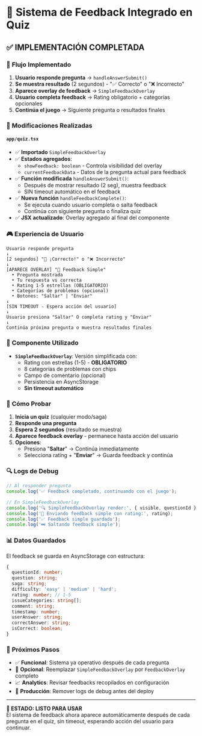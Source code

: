 # 🎯 Sistema de Feedback Integrado en Quiz

## ✅ **IMPLEMENTACIÓN COMPLETADA**

### 📍 **Flujo Implementado**
1. **Usuario responde pregunta** → `handleAnswerSubmit()`
2. **Se muestra resultado** (2 segundos) - "✅ Correcto" o "❌ Incorrecto"
3. **Aparece overlay de feedback** → `SimpleFeedbackOverlay`
4. **Usuario completa feedback** → Rating obligatorio + categorías opcionales
5. **Continúa el juego** → Siguiente pregunta o resultados finales

### 🔧 **Modificaciones Realizadas**

#### `app/quiz.tsx`
- ✅ **Importado** `SimpleFeedbackOverlay`
- ✅ **Estados agregados**:
  - `showFeedback: boolean` - Controla visibilidad del overlay
  - `currentFeedbackData` - Datos de la pregunta actual para feedback
- ✅ **Función modificada** `handleAnswerSubmit()`:
  - Después de mostrar resultado (2 seg), muestra feedback
  - SIN timeout automático en el feedback
- ✅ **Nueva función** `handleFeedbackComplete()`:
  - Se ejecuta cuando usuario completa o salta feedback
  - Continúa con siguiente pregunta o finaliza quiz
- ✅ **JSX actualizado**: Overlay agregado al final del componente

### 🎮 **Experiencia de Usuario**
```
Usuario responde pregunta
↓
[2 segundos] "🎉 ¡Correcto!" o "❌ Incorrecto" 
↓
[APARECE OVERLAY] "💬 Feedback Simple"
  • Pregunta mostrada
  • Tu respuesta vs correcta
  • Rating 1-5 estrellas (OBLIGATORIO)
  • Categorías de problemas (opcional)
  • Botones: "Saltar" | "Enviar"
↓
[SIN TIMEOUT - Espera acción del usuario]
↓
Usuario presiona "Saltar" O completa rating y "Enviar"
↓
Continúa próxima pregunta o muestra resultados finales
```

### 📱 **Componente Utilizado**
- **`SimpleFeedbackOverlay`**: Versión simplificada con:
  - Rating con estrellas (1-5) - **OBLIGATORIO**
  - 8 categorías de problemas con chips
  - Campo de comentario (opcional)
  - Persistencia en AsyncStorage
  - **Sin timeout automático**

### 🧪 **Cómo Probar**
1. **Inicia un quiz** (cualquier modo/saga)
2. **Responde una pregunta**
3. **Espera 2 segundos** (resultado se muestra)
4. **Aparece feedback overlay** - permanece hasta acción del usuario
5. **Opciones**:
   - Presiona "**Saltar**" → Continúa inmediatamente
   - Selecciona rating + "**Enviar**" → Guarda feedback y continúa

### 🔍 **Logs de Debug**
```javascript
// Al responder pregunta
console.log('✅ Feedback completado, continuando con el juego');

// En SimpleFeedbackOverlay
console.log('🔍 SimpleFeedbackOverlay render:', { visible, questionId });
console.log('📝 Enviando feedback simple con rating:', rating);
console.log('✅ Feedback simple guardado');
console.log('⏭️ Saltando feedback simple');
```

### 📊 **Datos Guardados**
El feedback se guarda en AsyncStorage con estructura:
```typescript
{
  questionId: number;
  question: string;
  saga: string;
  difficulty: 'easy' | 'medium' | 'hard';
  rating: number; // 1-5
  issueCategories: string[];
  comment: string;
  timestamp: number;
  userAnswer: string;
  correctAnswer: string;
  isCorrect: boolean;
}
```

### 🎯 **Próximos Pasos**
- ✅ **Funcional**: Sistema ya operativo después de cada pregunta
- 🔄 **Opcional**: Reemplazar `SimpleFeedbackOverlay` por `FeedbackOverlay` completo
- 📈 **Analytics**: Revisar feedbacks recopilados en configuración
- 🚀 **Producción**: Remover logs de debug antes del deploy

---

**🚀 ESTADO: LISTO PARA USAR**  
El sistema de feedback ahora aparece automáticamente después de cada pregunta en el quiz, sin timeout, esperando acción del usuario para continuar.
